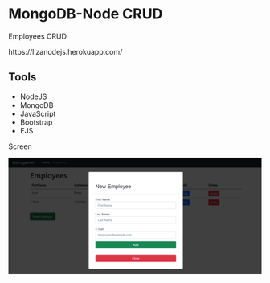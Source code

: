 # MongoDB-Node CRUD

<p>Employees CRUD</p>
https://lizanodejs.herokuapp.com/

<h2>Tools</h2>
<ul>
    <li>NodeJS</li>
    <li>MongoDB</li>
    <li>JavaScript</li>
    <li>Bootstrap</li>
    <li>EJS</li>
</ul>

Screen

<img src="images/list.png">
